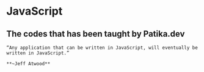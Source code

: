 # JavaScript
## The codes that has been taught by Patika.dev
``` 
“Any application that can be written in JavaScript, will eventually be written in JavaScript.”
                                                                            **~Jeff Atwood** 
```
